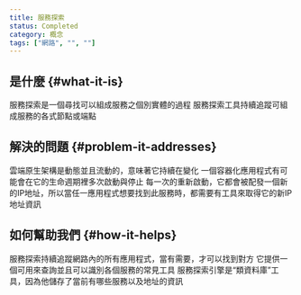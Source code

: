 ```yaml
---
title: 服務探索
status: Completed
category: 概念
tags: ["網路", "", ""]
---
```


## 是什麼 {#what-it-is}

服務探索是一個尋找可以組成服務之個別實體的過程
服務探索工具持續追蹤可組成服務的各式節點或端點

## 解決的問題 {#problem-it-addresses}

雲端原生架構是動態並且流動的，意味著它持續在變化 
一個容器化應用程式有可能會在它的生命週期裡多次啟動與停止
每一次的重新啟動，它都會被配發一個新的IP地址，所以當任一應用程式想要找到此服務時，都需要有工具來取得它的新IP地址資訊

## 如何幫助我們 {#how-it-helps}

服務探索持續追蹤網路內的所有應用程式，當有需要，才可以找到對方
它提供一個可用來查詢並且可以識別各個服務的常見工具
服務探索引擎是“類資料庫”工具，因為他儲存了當前有哪些服務以及地址的資訊
